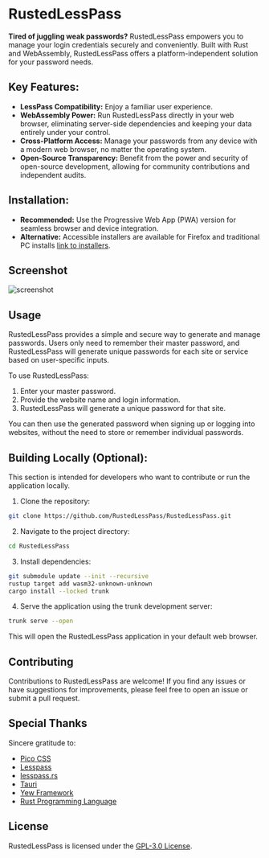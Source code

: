 # RustedLessPass 

**Tired of juggling weak passwords?** RustedLessPass empowers you to manage your login credentials securely and conveniently. Built with Rust and WebAssembly, RustedLessPass offers a platform-independent solution for your password needs.

## **Key Features:**

- **LessPass Compatibility:** Enjoy a familiar user experience.
- **WebAssembly Power:** Run RustedLessPass directly in your web browser, eliminating server-side dependencies and keeping your data entirely under your control.
- **Cross-Platform Access:** Manage your passwords from any device with a modern web browser, no matter the operating system.
- **Open-Source Transparency:** Benefit from the power and security of open-source development, allowing for community contributions and independent audits.

## **Installation:**

- **Recommended:** Use the Progressive Web App (PWA) version for seamless browser and device integration.
- **Alternative:** Accessible installers are available for Firefox and traditional PC installs [link to installers](https://github.com/RustedLessPass/RustedLessPass/releases/latest).

## Screenshot

![screenshot](https://github.com/RustedLessPass/RustedLessPass/assets/54779580/68a67f3c-38f5-4e00-a7b1-28dfb92ad6f2)

## Usage

RustedLessPass provides a simple and secure way to generate and manage passwords. Users only need to remember their master password, and RustedLessPass will generate unique passwords for each site or service based on user-specific inputs.

To use RustedLessPass:

1. Enter your master password.
2. Provide the website name and login information.
3. RustedLessPass will generate a unique password for that site.

You can then use the generated password when signing up or logging into websites, without the need to store or remember individual passwords.

## **Building Locally (Optional):**

This section is intended for developers who want to contribute or run the application locally.

1. Clone the repository:
```bash
git clone https://github.com/RustedLessPass/RustedLessPass.git
```
2. Navigate to the project directory:
```bash
cd RustedLessPass
```
3. Install dependencies:
```bash
git submodule update --init --recursive
rustup target add wasm32-unknown-unknown
cargo install --locked trunk
```
4. Serve the application using the trunk development server:
```bash
trunk serve --open
```

This will open the RustedLessPass application in your default web browser.

## Contributing

Contributions to RustedLessPass are welcome! If you find any issues or have suggestions for improvements, please feel free to open an issue or submit a pull request.

## Special Thanks

Sincere gratitude to:

- [Pico CSS](https://picocss.com)
- [Lesspass](https://github.com/lesspass/lesspass)
- [lesspass.rs](https://github.com/71/lesspass.rs)
- [Tauri](https://tauri.app/)
- [Yew Framework](https://yew.rs)
- [Rust Programming Language](https://rust-lang.org)

## License

RustedLessPass is licensed under the [GPL-3.0 License](LICENSE).
